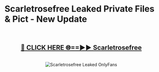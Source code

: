 # Scarletrosefree Leaked Private Files & Pict - New Update
<br>
<div align="center">
<h2><a href="https://mediafilles.blogspot.com/?title=Scarletrosefree" rel="nofollow">🔴 CLICK HERE 🌐==►► Scarletrosefree</a></h2>
<br>
<a href="https://mediafilles.blogspot.com/?title=Scarletrosefree" rel="nofollow" data-target="animated-image.originalLink"><img src="https://i.ibb.co.com/WyWwxjT/player-gif2.gif" alt="Scarletrosefree Leaked OnlyFans" style="max-width: 100%; display: inline-block;" data-target="animated-image.originalImage"></a>
</div>
<br>